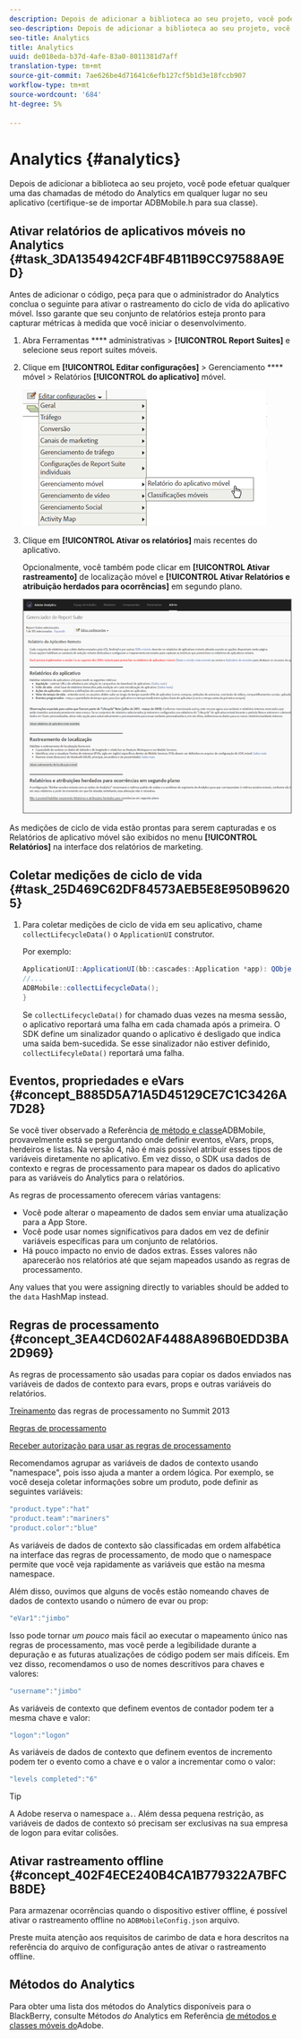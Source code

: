```yaml
---
description: Depois de adicionar a biblioteca ao seu projeto, você pode efetuar qualquer uma das chamadas de método do Analytics em qualquer lugar no seu aplicativo (certifique-se de importar ADBMobile.h para sua classe).
seo-description: Depois de adicionar a biblioteca ao seu projeto, você pode efetuar qualquer uma das chamadas de método do Analytics em qualquer lugar no seu aplicativo (certifique-se de importar ADBMobile.h para sua classe).
seo-title: Analytics
title: Analytics
uuid: de018eda-b37d-4afe-83a0-8011381d7aff
translation-type: tm+mt
source-git-commit: 7ae626be4d71641c6efb127cf5b1d3e18fccb907
workflow-type: tm+mt
source-wordcount: '684'
ht-degree: 5%

---
```



# Analytics {#analytics}

Depois de adicionar a biblioteca ao seu projeto, você pode efetuar qualquer uma das chamadas de método do Analytics em qualquer lugar no seu aplicativo (certifique-se de importar ADBMobile.h para sua classe).

## Ativar relatórios de aplicativos móveis no Analytics {#task_3DA1354942CF4BF4B11B9CC97588A9ED}

Antes de adicionar o código, peça para que o administrador do Analytics conclua o seguinte para ativar o rastreamento do ciclo de vida do aplicativo móvel. Isso garante que seu conjunto de relatórios esteja pronto para capturar métricas à medida que você iniciar o desenvolvimento.


1. Abra Ferramentas **** administrativas > **[!UICONTROL Report Suites]** e selecione seus report suites móveis.
1. Clique em **[!UICONTROL Editar configurações]** > Gerenciamento **** móvel > Relatórios **[!UICONTROL do aplicativo]** móvel.

   ![](assets/mobile-settings.png)

1. Clique em **[!UICONTROL Ativar os relatórios]** mais recentes do aplicativo.

   Opcionalmente, você também pode clicar em **[!UICONTROL Ativar rastreamento]** de localização móvel e **[!UICONTROL Ativar Relatórios e atribuição herdados para ocorrências]** em segundo plano.

   ![](assets/enable-lifecycle.png)

As medições de ciclo de vida estão prontas para serem capturadas e os Relatórios de aplicativo móvel são exibidos no menu **[!UICONTROL Relatórios]** na interface dos relatórios de marketing.

## Coletar medições de ciclo de vida {#task_25D469C62DF84573AEB5E8E950B96205}

1. Para coletar medições de ciclo de vida em seu aplicativo, chame `collectLifecycleData()` o `ApplicationUI` construtor.

   Por exemplo:

   ```java
   ApplicationUI::ApplicationUI(bb::cascades::Application *app): QObject(app) { 
   //... 
   ADBMobile::collectLifecycleData(); 
   } 
   ```

   Se `collectLifecycleData()` for chamado duas vezes na mesma sessão, o aplicativo reportará uma falha em cada chamada após a primeira. O SDK define um sinalizador quando o aplicativo é desligado que indica uma saída bem-sucedida. Se esse sinalizador não estiver definido, `collectLifecyleData()` reportará uma falha.

## Eventos, propriedades e eVars {#concept_B885D5A71A5D45129CE7C1C3426A7D28}


Se você tiver observado a Referência [de método e classe](/help/blackberry/methods.md)ADBMobile, provavelmente está se perguntando onde definir eventos, eVars, props, herdeiros e listas. Na versão 4, não é mais possível atribuir esses tipos de variáveis diretamente no aplicativo. Em vez disso, o SDK usa dados de contexto e regras de processamento para mapear os dados do aplicativo para as variáveis do Analytics para o relatórios.

As regras de processamento oferecem várias vantagens:

* Você pode alterar o mapeamento de dados sem enviar uma atualização para a App Store.
* Você pode usar nomes significativos para dados em vez de definir variáveis específicas para um conjunto de relatórios.
* Há pouco impacto no envio de dados extras. Esses valores não aparecerão nos relatórios até que sejam mapeados usando as regras de processamento.

Any values that you were assigning directly to variables should be added to the `data` HashMap instead.

## Regras de processamento {#concept_3EA4CD602AF4488A896B0EDD3BA2D969}

As regras de processamento são usadas para copiar os dados enviados nas variáveis de dados de contexto para evars, props e outras variáveis do relatórios.

[Treinamento](https://tv.adobe.com/embed/1181/16506/) das regras de processamento no Summit 2013

[Regras de processamento](https://docs.adobe.com/content/help/pt-BR/analytics/admin/admin-tools/processing-rules/processing-rules.html)

[Receber autorização para usar as regras de processamento](https://helpx.adobe.com/analytics/kb/processing-rules-authorization.html)

Recomendamos agrupar as variáveis de dados de contexto usando &quot;namespace&quot;, pois isso ajuda a manter a ordem lógica. Por exemplo, se você deseja coletar informações sobre um produto, pode definir as seguintes variáveis:

```js
"product.type":"hat" 
"product.team":"mariners" 
"product.color":"blue"
```

As variáveis de dados de contexto são classificadas em ordem alfabética na interface das regras de processamento, de modo que o namespace permite que você veja rapidamente as variáveis que estão na mesma namespace.

Além disso, ouvimos que alguns de vocês estão nomeando chaves de dados de contexto usando o número de evar ou prop:

```js
"eVar1":"jimbo"
```

Isso pode tornar *um pouco* mais fácil ao executar o mapeamento único nas regras de processamento, mas você perde a legibilidade durante a depuração e as futuras atualizações de código podem ser mais difíceis. Em vez disso, recomendamos o uso de nomes descritivos para chaves e valores:

```js
"username":"jimbo"
```

As variáveis de contexto que definem eventos de contador podem ter a mesma chave e valor:

```js
"logon":"logon"
```

As variáveis de dados de contexto que definem eventos de incremento podem ter o evento como a chave e o valor a incrementar como o valor:

```js
"levels completed":"6"
```

>[!TIP]
>
>A Adobe reserva o namespace `a.`. Além dessa pequena restrição, as variáveis de dados de contexto só precisam ser exclusivas na sua empresa de logon para evitar colisões.

## Ativar rastreamento offline {#concept_402F4ECE240B4CA1B779322A7BFCB8DE}

Para armazenar ocorrências quando o dispositivo estiver offline, é possível ativar o rastreamento offline no `ADBMobileConfig.json` arquivo.

Preste muita atenção aos requisitos de carimbo de data e hora descritos na referência do arquivo de configuração antes de ativar o rastreamento offline.

## Métodos do Analytics

Para obter uma lista dos métodos do Analytics disponíveis para o BlackBerry, consulte Métodos *do* Analytics em Referência [de métodos e classes móveis do](/help/blackberry/methods.md)Adobe.